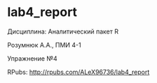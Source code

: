 # lab4_report

Дисциплина: Аналитический пакет R

Розумнюк А.А., ПМИ 4-1

Упражнение №4

RPubs: http://rpubs.com/ALeX96736/lab4_report
